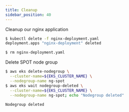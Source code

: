 ```yaml
---
title: Cleanup
sidebar_position: 40
---
```


Cleanup our nginx application

```bash
$ kubectl delete -f nginx-deployment.yaml
deployment.apps "nginx-deployment" deleted

$ rm nginx-deployment.yaml
```

Delete SPOT node group

```bash
$ aws eks delete-nodegroup \
  --cluster-name=${EKS_CLUSTER_NAME} \
  --nodegroup-name ng-spot 
$ aws eks wait nodegroup-deleted \
  --cluster-name=${EKS_CLUSTER_NAME} \
  --nodegroup-name ng-spot; echo "Nodegroup deleted" 
  
Nodegroup deleted
```